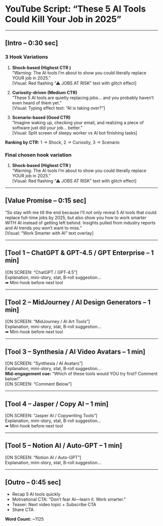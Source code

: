 # YouTube Script: “These 5 AI Tools Could Kill Your Job in 2025”

---

## [Intro – 0:30 sec]

### 3 Hook Variations
1. **Shock-based (Highest CTR )**  
“Warning: The AI tools I’m about to show you could literally replace YOUR job in 2025.”  
[Visual: Red flashing “⚠ JOBS AT RISK” text with glitch effect]

2. **Curiosity-driven (Medium CTR)**  
“These 5 AI tools are quietly replacing jobs… and you probably haven’t even heard of them yet.”  
[Visual: Typing effect text: “AI is taking over?”]

3. **Scenario-based (Good CTR)**  
“Imagine waking up, checking your email, and realizing a piece of software just did your job… better.”  
[Visual: Split screen of sleepy worker vs AI bot finishing tasks]

**Ranking by CTR:** 1 → Shock, 2 → Curiosity, 3 → Scenario

### Final chosen hook variation
1. **Shock-based (Highest CTR )**  
“Warning: The AI tools I’m about to show you could literally replace YOUR job in 2025.”  
[Visual: Red flashing “⚠ JOBS AT RISK” text with glitch effect]
---

## [Value Promise – 0:15 sec]
“So stay with me till the end because I’ll not only reveal 5 AI tools that could replace full-time jobs by 2025, but also show you how to work smarter WITH AI instead of getting left behind. Insights pulled from industry reports and AI trends you won’t want to miss.”  
[Visual: “Work Smarter with AI” text overlay]

---

## [Tool 1 – ChatGPT & GPT-4.5 / GPT Enterprise – 1 min]
[ON SCREEN: “ChatGPT / GPT-4.5”]  
Explanation, mini-story, stat, B-roll suggestion…  
➡ Mini-hook before next tool

---

## [Tool 2 – MidJourney / AI Design Generators – 1 min]
[ON SCREEN: “MidJourney / AI Art Tools”]  
Explanation, mini-story, stat, B-roll suggestion…  
➡ Mini-hook before next tool

---

## [Tool 3 – Synthesia / AI Video Avatars – 1 min]
[ON SCREEN: “Synthesia / AI Avatars”]  
Explanation, mini-story, stat, B-roll suggestion…  
**Mid-engagement cue:** “Which of these tools would YOU try first? Comment below!”  
[ON SCREEN: “Comment Below”]

---

## [Tool 4 – Jasper / Copy AI – 1 min]
[ON SCREEN: “Jasper AI / Copywriting Tools”]  
Explanation, mini-story, stat, B-roll suggestion…  
➡ Mini-hook before next tool

---

## [Tool 5 – Notion AI / Auto-GPT – 1 min]
[ON SCREEN: “Notion AI / Auto-GPT”]  
Explanation, mini-story, stat, B-roll suggestion…

---

## [Outro – 0:45 sec]
- Recap 5 AI tools quickly  
- Motivational CTA: “Don’t fear AI—learn it. Work smarter.”  
- Teaser: Next video topic + Subscribe CTA  
- Share CTA

**Word Count:** ~1125 
